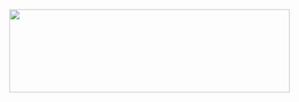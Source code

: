 <h1 align=center>
  <img src="https://readme-typing-svg.herokuapp.com?font=jetbrains+mono&color=%teal&size=30&center=true&vCenter=true&lines=Web+scraping%2C+Chatbot%2C+Automation;Python%2C+Dart%2C+Go;Linux+lover🐧❤️" alt="">
</h1>

<img src="https://raw.githubusercontent.com/matfantinel/matfantinel/master/waves.svg" width="100%" height="150">

<!--
**krishna2206/krishna2206** is a ✨ _special_ ✨ repository because its `README.md` (this file) appears on your GitHub profile.

Here are some ideas to get you started:

- 🔭 I’m currently working on ...
- 🌱 I’m currently learning ...
- 👯 I’m looking to collaborate on ...
- 🤔 I’m looking for help with ...
- 💬 Ask me about ...
- 📫 How to reach me: ...
- 😄 Pronouns: ...
- ⚡ Fun fact: ...
-->

